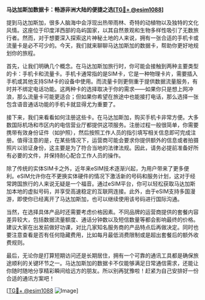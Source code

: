 **马达加斯加数据卡：畅游非洲大陆的便捷之选[[TG💪+ @esim1088](https://t.me/s/esim1088)]**

提到马达加斯加，很多人脑海中会浮现出热带雨林、奇特的动植物以及独特的文化风情。这座位于印度洋西部的岛屿国家，以其自然景观和生物多样性吸引了无数旅行者。然而，对于想要深入探索这片神秘土地的人来说，拥有一张合适的手机卡或流量卡是必不可少的。今天，我们就来聊聊马达加斯加的数据卡，帮助你更好地规划你的旅程。

首先，让我们明确几个概念。在马达加斯加旅行时，你可能会接触到两种主要类型的卡：手机卡和流量卡。手机卡通常指的是SIM卡，它是一种物理卡片，需要插入手机或其他支持SIM卡的设备中使用。而流量卡则更侧重于提供数据流量服务，有时并不绑定电话功能。这两种卡的选择取决于你的需求——如果你只是想上网冲浪，那么流量卡可能更适合；但如果你希望在旅途中也能接打电话，那么选择一张包含语音通话功能的手机卡就显得尤为重要了。

接下来，我们来看看如何注册这些卡。在马达加斯加，购买手机卡非常方便。大多数国际机场和市区内的电信营业厅都提供这项服务。注册过程一般很简单，你需要携带有效身份证件（如护照），然后按照工作人员的指引填写相关信息即可完成注册。值得注意的是，在某些情况下，运营商可能会要求你提供额外的信息或者拍摄照片以验证身份，这主要是为了符合当地的法律法规。因此，请务必提前准备好所有必要的文件，并保持耐心配合工作人员的操作。

除了传统的实体SIM卡之外，近年来eSIM技术逐渐兴起，为用户带来了更多便利。eSIM允许你在不更换实体硬件的情况下激活新的号码和服务计划，这对于经常跨国旅行的人来说无疑是一个福音。通过eSIM平台，你可以轻松获取马达加斯加本地的虚拟号码，并享受高速稳定的互联网连接。此外，由于eSIM支持多国漫游，即使你已经离开了马达加斯加，也可以继续使用该号码进行国际沟通。

当然，在选择具体产品时还需要考虑价格因素。不同品牌的运营商提供的套餐内容差异较大，包括数据流量额度、通话分钟数以及短信数量等都会影响最终的价格。建议大家在出发前做好功课，对比几家知名服务商的产品特点后再做决定。同时也要注意查看是否有任何隐藏费用，比如每月最低消费限制或是超出套餐后的额外收费规则。

最后，无论你是打算短期访问还是长期居住，拥有一个可靠的通讯工具都是确保旅途顺利的关键环节之一。马达加斯加的数据卡不仅能够满足日常通信需求，还能让你随时随地分享精彩瞬间给远方的朋友。所以别再犹豫啦！赶紧为自己安排好一份合适的通讯方案吧！

[[TG💪+ @esim1088](https://t.me/s/esim1088) ![Image](https://i.postimg.cc/4NQfJmqS/Snipaste-2025-05-13-00-14-12.png)]